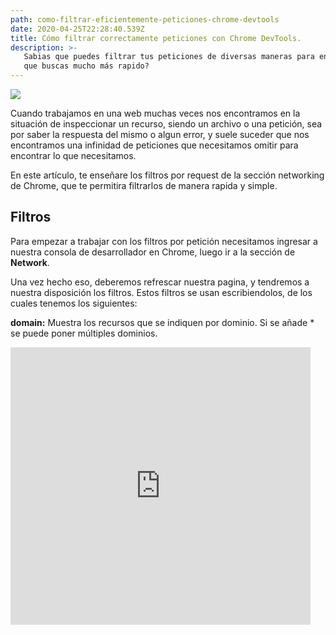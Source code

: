 ```yaml
---
path: como-filtrar-eficientemente-peticiones-chrome-devtools
date: 2020-04-25T22:28:40.539Z
title: Cómo filtrar correctamente peticiones con Chrome DevTools.
description: >-
   Sabias que puedes filtrar tus peticiones de diversas maneras para encontrar lo
   que buscas mucho más rapido?
---
```


![](/assets/Networking-DevTools-Thumbnail.png)

Cuando trabajamos en una web muchas veces nos encontramos en la situación de inspeccionar un recurso, siendo un archivo o una petición, sea por saber la respuesta del mismo o algun error, y suele suceder que nos encontramos una infinidad de peticiones que necesitamos omitir para encontrar lo que necesitamos.

En este artículo, te enseñare los filtros por request de la sección networking de Chrome, que te permitira filtrarlos de manera rapida y simple.



## Filtros

Para empezar a trabajar con los filtros por petición necesitamos ingresar a nuestra consola de desarrollador en Chrome, luego ir a la sección de **Network**.

Una vez hecho eso, deberemos refrescar nuestra pagina, y tendremos a nuestra disposición los filtros. Estos filtros se usan escribiendolos, de los cuales tenemos los siguientes:


**domain:** Muestra los recursos que se indiquen por dominio. Si se añade * se puede poner múltiples dominios.

<iframe src="https://giphy.com/embed/LMtoes20ZqWScnbAz3" width="480" height="444" frameBorder="0" class="giphy-embed" allowFullScreen />

**mime-type:** Filtra por tipos de recursos sean jpgs, png, etc. Puedes revisar mas de tipos en este [enlace](https://developer.mozilla.org/es/docs/Web/HTTP/Basics_of_HTTP/MIME_types).

<iframe src="https://giphy.com/embed/TJUJXaDpxbKnyCiAo1" width="480" height="444" frameBorder="0" class="giphy-embed" allowFullScreen />

**method:** Muestra los recursos por el tipo de método HTTP.
<iframe src="https://giphy.com/embed/M9HM147yIt1JsCjwAx" width="480" height="444" frameBorder="0" class="giphy-embed" allowFullScreen />

**larger-than:** Muestra recursos que sean mayores a un tamaño específico en bytes.

<iframe src="https://giphy.com/embed/PjIlwW6LHxg6gHrCU0" width="480" height="392" frameBorder="0" class="giphy-embed" allowFullScreen />

**status-code:** Muestra recursos que coincidan con un status code específico.

<iframe src="https://giphy.com/embed/XEOL4Z92JH1gnmHA5p" width="480" height="444" frameBorder="0" class="giphy-embed" allowFullScreen />

Existen otros filtros adicionales, que los puedes revisar [aqui](https://developers.google.com/web/tools/chrome-devtools/network/reference#filter)

Además, Devtools autocompleta con un menu dropdown todos los valores encontrados de acuerdo al filtro encontrado.

**Negación.**
Si utilizas el **-** puedes negar todos los filtros anteriores. Es decir si pones **- method: POST** mostrara todas las peticiones excepto las que contengan el método POST.

## Conclusión

Los filtros por peticiones nos dan mayor libertad para verificar tales recursos por parámetros tales como dominio, mime-type, metodos, tamaño, etc; con lo cual nos dará mucha más facilidad para debugear nuestra web o aplicación, permitiendonos buscar y separar los recursos que necesitamos de acuerdo a esos parámetros.

## Referencias

- https://developers.google.com/web/tools/chrome-devtools/network/reference#filter
- https://medium.com/threefivetwo/level-up-on-chrome-devtools-network-debugging-with-advanced-filters-c7a8d689affb
